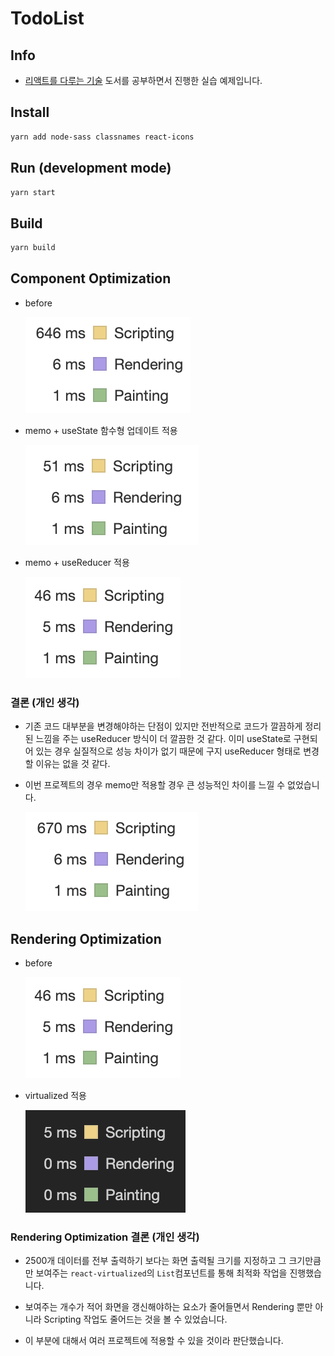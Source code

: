 # TodoList

## Info

- [리액트를 다루는 기술](https://search.daum.net/search?w=bookpage&bookId=5056576&tab=introduction&DA=LB2&q=%EB%A6%AC%EC%95%A1%ED%8A%B8%EB%A5%BC%20%EB%8B%A4%EB%A3%A8%EB%8A%94%20%EA%B8%B0%EC%88%A0) 도서를 공부하면서 진행한 실습 예제입니다.

## Install

```bash
yarn add node-sass classnames react-icons
```

## Run (development mode)

```bash
yarn start
```

## Build

```bash
yarn build
```

## Component Optimization

- before

  ![before](./assets/before.png)

- memo + useState 함수형 업데이트 적용

  ![useState](./assets/useState.png)

- memo + useReducer 적용

  ![useReducer](./assets/useReducer.png)

### 결론 (개인 생각)

- 기존 코드 대부분을 변경해야하는 단점이 있지만 전반적으로 코드가 깔끔하게 정리된 느낌을 주는 useReducer 방식이 더 깔끔한 것 같다. 이미 useState로 구현되어 있는 경우 실질적으로 성능 차이가 없기 때문에 구지 useReducer 형태로 변경할 이유는 없을 것 같다.

- 이번 프로젝트의 경우 memo만 적용할 경우 큰 성능적인 차이를 느낄 수 없었습니다.

  ![onlyMemo](./assets/only_memo.png)

## Rendering Optimization

- before

  ![useReducer_before](./assets/useReducer.png)

- virtualized 적용

  ![virtualized](./assets/useVirtualized.png)

### Rendering Optimization 결론 (개인 생각)

- 2500개 데이터를 전부 출력하기 보다는 화면 출력될 크기를 지정하고 그 크기만큼만 보여주는 `react-virtualized`의 `List`컴포넌트를 통해 최적화 작업을 진행했습니다.

- 보여주는 개수가 적어 화면을 갱신해야하는 요소가 줄어들면서 Rendering 뿐만 아니라 Scripting 작업도 줄어드는 것을 볼 수 있었습니다.

- 이 부분에 대해서 여러 프로젝트에 적용할 수 있을 것이라 판단했습니다.
